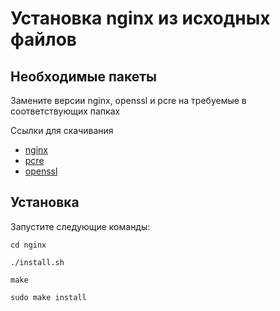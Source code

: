 Установка nginx из исходных файлов
================

## Необходимые пакеты

Замените версии nginx, openssl и pcre на требуемые в соответствующих папках

Ссылки для скачивания
- [nginx](https://nginx.org/download/)
- [pcre](https://ftp.pcre.org/pub/pcre/)
- [openssl](ftp://ftp.fi.muni.cz/pub/openssl/source/)

## Установка

Запустите следующие команды:

``cd nginx``

``./install.sh``

``make``

``sudo make install``
